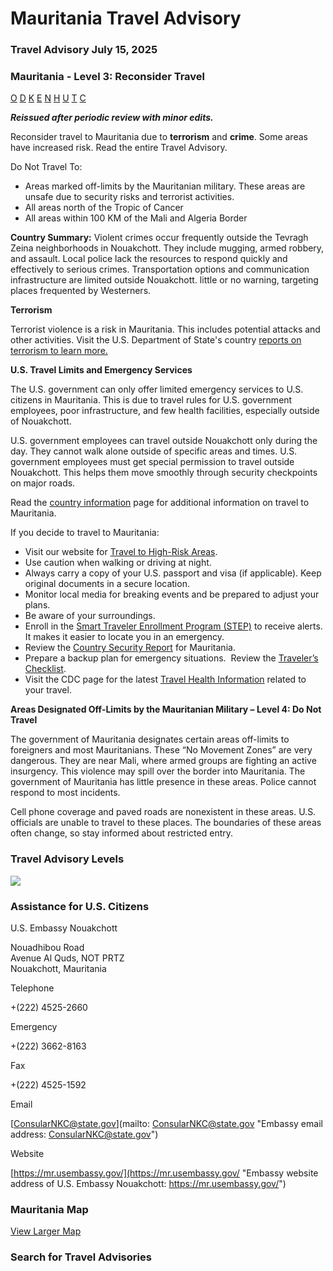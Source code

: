 # Mauritania Travel Advisory

### Travel Advisory July 15, 2025

### Mauritania - Level 3: Reconsider Travel

[O](javascript:void(0); "Tool Tip: Other")
[D](javascript:void(0); "Tool Tip: Wrongful Detention")
[K](javascript:void(0); "Tool Tip: Kidnap and Hostage")
[E](javascript:void(0); "Tool Tip: Event")
[N](javascript:void(0); "Tool Tip: Disaster")
[H](javascript:void(0); "Tool Tip: Health")
[U](javascript:void(0); "Tool Tip: Civil Unrest")
[T](javascript:void(0); "Tool Tip: Terrorism")
[C](javascript:void(0); "Tool Tip: Crimes")

***Reissued after periodic review with minor edits.***

Reconsider travel to Mauritania due to **terrorism** and **crime**. Some areas have increased risk. Read the entire Travel Advisory.

Do Not Travel To:

* Areas marked off-limits by the Mauritanian military. These areas are unsafe due to security risks and terrorist activities.
* All areas north of the Tropic of Cancer
* All areas within 100 KM of the Mali and Algeria Border

**Country Summary:** Violent crimes occur frequently outside the Tevragh Zeina neighborhoods in Nouakchott. They include mugging, armed robbery, and assault. Local police lack the resources to respond quickly and effectively to serious crimes. Transportation options and communication infrastructure are limited outside Nouakchott. little or no warning, targeting places frequented by Westerners.

**Terrorism**

Terrorist violence is a risk in Mauritania. This includes potential attacks and other activities. Visit the U.S. Department of State's country [reports on terrorism to learn more.](https://www.state.gov/reports/country-reports-on-terrorism-2021/mauritania#:~:text=Overview%3A%20Mauritania%20remained%20an%20excellent,on%20its%20soil%20since%202011.)

**U.S. Travel Limits and Emergency Services**

The U.S. government can only offer limited emergency services to U.S. citizens in Mauritania. This is due to travel rules for U.S. government employees, poor infrastructure, and few health facilities, especially outside of Nouakchott.

U.S. government employees can travel outside Nouakchott only during the day. They cannot walk alone outside of specific areas and times. U.S. government employees must get special permission to travel outside Nouakchott. This helps them move smoothly through security checkpoints on major roads.

Read the [country information](https://travel.state.gov/content/travel/en/international-travel/International-Travel-Country-Information-Pages/Mauritania.html) page for additional information on travel to Mauritania.

If you decide to travel to Mauritania:

* Visit our website for [Travel to High-Risk Areas](https://travel.state.gov/content/passports/en/go/TraveltoHighRiskAreas.html).
* Use caution when walking or driving at night.
* Always carry a copy of your U.S. passport and visa (if applicable). Keep original documents in a secure location.
* Monitor local media for breaking events and be prepared to adjust your plans.
* Be aware of your surroundings.
* Enroll in the [Smart Traveler Enrollment Program (STEP)](https://step.state.gov/step/) to receive alerts. It makes it easier to locate you in an emergency.
* Review the [Country Security Report](https://www.osac.gov/Content/Browse/Report?subContentTypes=Country%20Security%20Report) for Mauritania.
* Prepare a backup plan for emergency situations.  Review the [Traveler’s Checklist](https://travel.state.gov/content/passports/en/go/checklist.html).
* Visit the CDC page for the latest [Travel Health Information](https://wwwnc.cdc.gov/travel/destinations/traveler/none/mauritania) related to your travel.

**Areas Designated Off-Limits by the Mauritanian Military – Level 4: Do Not Travel**

The government of Mauritania designates certain areas off-limits to foreigners and most Mauritanians. These “No Movement Zones” are very dangerous. They are near Mali, where armed groups are fighting an active insurgency. This violence may spill over the border into Mauritania. The government of Mauritania has little presence in these areas. Police cannot respond to most incidents.

Cell phone coverage and paved roads are nonexistent in these areas. U.S. officials are unable to travel to these places. The boundaries of these areas often change, so stay informed about restricted entry.

### Travel Advisory Levels

[![](/content/dam/NEWTravelAssets/images/travel-levelv2.svg)](/content/travel/en/international-travel/before-you-go/about-our-new-products.html "Travel Advisory Levels")

### Assistance for U.S. Citizens

U.S. Embassy Nouakchott

Nouadhibou Road  
Avenue Al Quds, NOT PRTZ  
Nouakchott, Mauritania

Telephone

+(222) 4525-2660

Emergency

+(222) 3662-8163

Fax

+(222) 4525-1592

Email

[ConsularNKC@state.gov](mailto: ConsularNKC@state.gov "Embassy email address: ConsularNKC@state.gov")

Website

[https://mr.usembassy.gov/](https://mr.usembassy.gov/ "Embassy website address of U.S. Embassy Nouakchott: https://mr.usembassy.gov/")

### Mauritania Map

[View Larger Map](https://travelmaps.state.gov/TSGMap/?extent=-24.812733501,14.390811818,1.783628019,27.389337917 "Map of Mauritania")



### Search for Travel Advisories